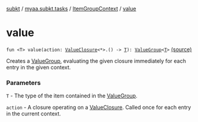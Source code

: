 [subkt](../../index.md) / [myaa.subkt.tasks](../index.md) / [ItemGroupContext](index.md) / [value](./value.md)

# value

`fun <T> value(action: `[`ValueClosure`](../-value-closure/index.md)`<*>.() -> `[`T`](value.md#T)`): `[`ValueGroup`](../-value-group/index.md)`<`[`T`](value.md#T)`>` [(source)](https://github.com/Myaamori/SubKt/blob/0.1.12/src/main/kotlin/myaa/subkt/tasks/tasks.kt#L199)

Creates a [ValueGroup](../-value-group/index.md), evaluating the given closure immediately for each entry
in the given context.

### Parameters

`T` - The type of the item contained in the [ValueGroup](../-value-group/index.md).

`action` - A closure operating on a [ValueClosure](../-value-closure/index.md). Called once for
each entry in the current context.